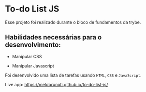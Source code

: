 # To-do List JS

Esse projeto foi realizado durante o bloco de fundamentos da trybe.

## Habilidades necessárias para o desenvolvimento:

- Manipular CSS

- Manipular Javascript

Foi desenvolvido uma lista de tarefas usando `HTML`, `CSS` e `JavaScript`.

Live app: https://melobrunoti.github.io/to-do-list-js/
